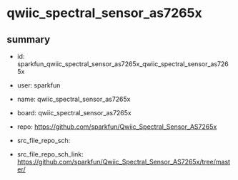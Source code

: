 # qwiic_spectral_sensor_as7265x
 
## summary 
* id: sparkfun_qwiic_spectral_sensor_as7265x_qwiic_spectral_sensor_as7265x
* user: sparkfun
* name: qwiic_spectral_sensor_as7265x
* board: qwiic_spectral_sensor_as7265x
* repo: https://github.com/sparkfun/Qwiic_Spectral_Sensor_AS7265x



* src_file_repo_sch: 
* src_file_repo_sch_link: https://github.com/sparkfun/Qwiic_Spectral_Sensor_AS7265x/tree/master/






